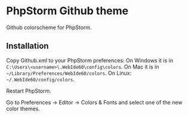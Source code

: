 PhpStorm Github theme
=====================

Github colorscheme for PhpStorm.

Installation
------------

Copy Github.xml to your PhpStorm preferences: On Windows it is in `C:\Users\<username>\.WebIde60\config\colors`. On Mac it is in `~/Library/Preferences/WebIde60/colors`. On Linux: `~/.WebIde60/config/colors`.

Restart PhpStorm.

Go to Preferences -> Editor -> Colors & Fonts and select one of the new color themes.